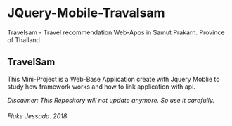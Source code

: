 # JQuery-Mobile-Travalsam
Travelsam - Travel recommendation Web-Apps in Samut Prakarn. Province of Thailand

## TravelSam
This Mini-Project is a Web-Base Application create with Jquery Moblie
to study how framework works and how to link application with api.

*Discalmer: This Repository will not update anymore. So use it carefully.*

###### Fluke Jessada. 2018
